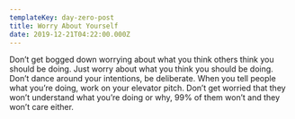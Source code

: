 ```yaml
---
templateKey: day-zero-post
title: Worry About Yourself
date: 2019-12-21T04:22:00.000Z
---
```

Don’t get bogged down worrying about what you think others think you should be doing. Just worry about what you think you should be doing. Don’t dance around your intentions, be deliberate. When you tell people what you’re doing, work on your elevator pitch. Don’t get worried that they won’t understand what you’re doing or why, 99% of them won’t and they won’t care either.